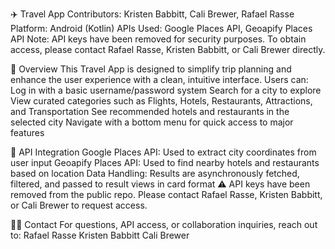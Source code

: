 ✈️ Travel App
Contributors: Kristen Babbitt, Cali Brewer, Rafael Rasse
Platform: Android (Kotlin)
APIs Used: Google Places API, Geoapify Places API
Note: API keys have been removed for security purposes. To obtain access, please contact Rafael Rasse, Kristen Babbitt, or Cali Brewer directly.

📱 Overview
This Travel App is designed to simplify trip planning and enhance the user experience with a clean, intuitive interface. Users can:
Log in with a basic username/password system
Search for a city to explore
View curated categories such as Flights, Hotels, Restaurants, Attractions, and Transportation
See recommended hotels and restaurants in the selected city
Navigate with a bottom menu for quick access to major features

🔌 API Integration
Google Places API: Used to extract city coordinates from user input
Geoapify Places API: Used to find nearby hotels and restaurants based on location
Data Handling: Results are asynchronously fetched, filtered, and passed to result views in card format
⚠️ API keys have been removed from the public repo.
Please contact Rafael Rasse, Kristen Babbitt, or Cali Brewer to request access.

🧑‍💻 Contact
For questions, API access, or collaboration inquiries, reach out to:
Rafael Rasse
Kristen Babbitt
Cali Brewer
